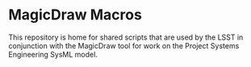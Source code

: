 MagicDraw Macros
================

This repository is home for shared scripts that are used by the LSST in 
conjunction with the MagicDraw tool for work on the Project Systems Engineering 
SysML model.